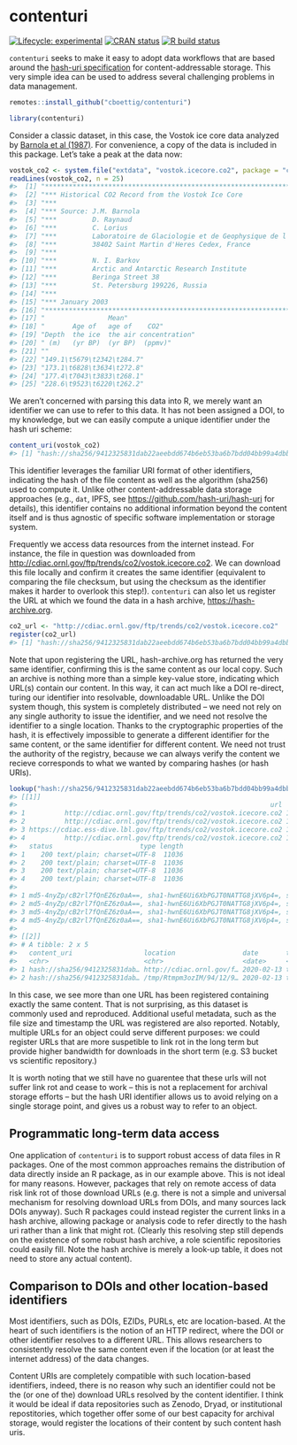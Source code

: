 
<!-- README.md is generated from README.Rmd. Please edit that file -->

# contenturi

<!-- badges: start -->

[![Lifecycle:
experimental](https://img.shields.io/badge/lifecycle-experimental-orange.svg)](https://www.tidyverse.org/lifecycle/#experimental)
[![CRAN
status](https://www.r-pkg.org/badges/version/contenturi)](https://CRAN.R-project.org/package=contenturi)
[![R build
status](https://github.com/cboettig/contenturi/workflows/R-CMD-check/badge.svg)](https://github.com/cboettig/contenturi/actions)
<!-- badges: end -->

`contenturi` seeks to make it easy to adopt data workflows that are
based around the [hash-uri
specification](https://github.com/hash-uri/hash-uri) for
content-addressable storage. This very simple idea can be used to
address several challenging problems in data management.

``` r
remotes::install_github("cboettig/contenturi")
```

``` r
library(contenturi)
```

Consider a classic dataset, in this case, the Vostok ice core data
analyzed by [Barnola et al
(1987)](https://doi.org/10.1038/20859 "Barnola, J., Raynaud, D., Korotkevich, Y. et al. Vostok ice core provides 160,000-year record of atmospheric CO2. Nature 329, 408–414 (1987)").
For convenience, a copy of the data is included in this package. Let’s
take a peak at the data
now:

``` r
vostok_co2 <- system.file("extdata", "vostok.icecore.co2", package = "contenturi")
readLines(vostok_co2, n = 25)
#>  [1] "*******************************************************************************" 
#>  [2] "*** Historical CO2 Record from the Vostok Ice Core                          ***" 
#>  [3] "***                                                                         ***" 
#>  [4] "*** Source: J.M. Barnola                                                    ***" 
#>  [5] "***         D. Raynaud                                                      ***" 
#>  [6] "***         C. Lorius                                                       ***" 
#>  [7] "***         Laboratoire de Glaciologie et de Geophysique de l'Environnement ***" 
#>  [8] "***         38402 Saint Martin d'Heres Cedex, France                        ***" 
#>  [9] "***                                                                         ***" 
#> [10] "***         N. I. Barkov                                                    ***" 
#> [11] "***         Arctic and Antarctic Research Institute                         ***" 
#> [12] "***         Beringa Street 38                                               ***" 
#> [13] "***         St. Petersburg 199226, Russia                                   ***" 
#> [14] "***                                                                         ***" 
#> [15] "*** January 2003                                                             ***"
#> [16] "*******************************************************************************" 
#> [17] "                Mean"                                                            
#> [18] "       Age of   age of    CO2"                                                   
#> [19] "Depth  the ice  the air concentration"                                           
#> [20] " (m)   (yr BP)  (yr BP)  (ppmv)"                                                 
#> [21] ""                                                                                
#> [22] "149.1\t5679\t2342\t284.7"                                                        
#> [23] "173.1\t6828\t3634\t272.8"                                                        
#> [24] "177.4\t7043\t3833\t268.1"                                                        
#> [25] "228.6\t9523\t6220\t262.2"
```

We aren’t concerned with parsing this data into R, we merely want an
identifier we can use to refer to this data. It has not been assigned a
DOI, to my knowledge, but we can easily compute a unique identifier
under the hash uri scheme:

``` r
content_uri(vostok_co2)
#> [1] "hash://sha256/9412325831dab22aeebdd674b6eb53ba6b7bdd04bb99a4dbb21ddff646287e37"
```

This identifier leverages the familiar URI format of other identifiers,
indicating the hash of the file content as well as the algorithm
(sha256) used to compute it. Unlike other content-addressable data
storage approaches (e.g., `dat`, IPFS, see
<https://github.com/hash-uri/hash-uri> for details), this identifier
contains no additional information beyond the content itself and is thus
agnostic of specific software implementation or storage system.

Frequently we access data resources from the internet instead. For
instance, the file in question was downloaded from
<http://cdiac.ornl.gov/ftp/trends/co2/vostok.icecore.co2>. We can
download this file locally and confirm it creates the same identifier
(equivalent to comparing the file checksum, but using the checksum as
the identifier makes it harder to overlook this step\!). `contenturi`
can also let us register the URL at which we found the data in a hash
archive, <https://hash-archive.org>.

``` r
co2_url <- "http://cdiac.ornl.gov/ftp/trends/co2/vostok.icecore.co2"
register(co2_url)
#> [1] "hash://sha256/9412325831dab22aeebdd674b6eb53ba6b7bdd04bb99a4dbb21ddff646287e37"
```

Note that upon registering the URL, hash-archive.org has returned the
very same identifier, confirming this is the same content as our local
copy. Such an archive is nothing more than a simple key-value store,
indicating which URL(s) contain our content. In this way, it can act
much like a DOI re-direct, turing our identifier into resolvable,
downloadable URL. Unlike the DOI system though, this system is
completely distributed – we need not rely on any single authority to
issue the identifier, and we need not resolve the identifier to a single
location. Thanks to the cryptographic properties of the hash, it is
effectively impossible to generate a different identifier for the same
content, or the same identifier for different content. We need not trust
the authority of the registry, because we can always verify the content
we recieve corresponds to what we wanted by comparing hashes (or hash
URIs).

``` r
lookup("hash://sha256/9412325831dab22aeebdd674b6eb53ba6b7bdd04bb99a4dbb21ddff646287e37")
#> [[1]]
#>                                                                url  timestamp
#> 1          http://cdiac.ornl.gov/ftp/trends/co2/vostok.icecore.co2 1581548079
#> 2          http://cdiac.ornl.gov/ftp/trends/co2/vostok.icecore.co2 1581454373
#> 3 https://cdiac.ess-dive.lbl.gov/ftp/trends/co2/vostok.icecore.co2 1581138334
#> 4          http://cdiac.ornl.gov/ftp/trends/co2/vostok.icecore.co2 1581137100
#>   status                      type length
#> 1    200 text/plain; charset=UTF-8  11036
#> 2    200 text/plain; charset=UTF-8  11036
#> 3    200 text/plain; charset=UTF-8  11036
#> 4    200 text/plain; charset=UTF-8  11036
#>                                                                                                                                                                                                                                                                                       hashes
#> 1 md5-4nyZp/cB2rl7fQnEZ6z0aA==, sha1-hwnE6Ui6XbPGJT0NATTG8jXV6p4=, sha256-lBIyWDHasiruvdZ0tutTumt73QS7maTbsh3f9kYofjc=, sha384-YlYXQFFqJ+MMfAylc0kWWlj66Jhzm1b1dndnPzFgNMaFqH7b/2FhRfZrN1b1STu9, sha512-86drV5lnde61R+GJxwcgm6ig5Jrnq+jE24NWx0FsT05dwvuJj6tdkMjyXaDNxEl2dN7VtbJlVlI0XGz3csEl
#> 2 md5-4nyZp/cB2rl7fQnEZ6z0aA==, sha1-hwnE6Ui6XbPGJT0NATTG8jXV6p4=, sha256-lBIyWDHasiruvdZ0tutTumt73QS7maTbsh3f9kYofjc=, sha384-YlYXQFFqJ+MMfAylc0kWWlj66Jhzm1b1dndnPzFgNMaFqH7b/2FhRfZrN1b1STu9, sha512-86drV5lnde61R+GJxwcgm6ig5Jrnq+jE24NWx0FsT05dwvuJj6tdkMjyXaDNxEl2dN7VtbJlVlI0XGz3csEl
#> 3 md5-4nyZp/cB2rl7fQnEZ6z0aA==, sha1-hwnE6Ui6XbPGJT0NATTG8jXV6p4=, sha256-lBIyWDHasiruvdZ0tutTumt73QS7maTbsh3f9kYofjc=, sha384-YlYXQFFqJ+MMfAylc0kWWlj66Jhzm1b1dndnPzFgNMaFqH7b/2FhRfZrN1b1STu9, sha512-86drV5lnde61R+GJxwcgm6ig5Jrnq+jE24NWx0FsT05dwvuJj6tdkMjyXaDNxEl2dN7VtbJlVlI0XGz3csEl
#> 4 md5-4nyZp/cB2rl7fQnEZ6z0aA==, sha1-hwnE6Ui6XbPGJT0NATTG8jXV6p4=, sha256-lBIyWDHasiruvdZ0tutTumt73QS7maTbsh3f9kYofjc=, sha384-YlYXQFFqJ+MMfAylc0kWWlj66Jhzm1b1dndnPzFgNMaFqH7b/2FhRfZrN1b1STu9, sha512-86drV5lnde61R+GJxwcgm6ig5Jrnq+jE24NWx0FsT05dwvuJj6tdkMjyXaDNxEl2dN7VtbJlVlI0XGz3csEl
#> 
#> [[2]]
#> # A tibble: 2 x 5
#>   content_uri                  location                 date       type   length
#>   <chr>                        <chr>                    <date>     <chr>   <int>
#> 1 hash://sha256/9412325831dab… http://cdiac.ornl.gov/f… 2020-02-13 text/…  11036
#> 2 hash://sha256/9412325831dab… /tmp/Rtmpm3ozIM/94/12/9… 2020-02-13 text/…  11036
```

In this case, we see more than one URL has been registered containing
exactly the same content. That is not surprising, as this dataset is
commonly used and reproduced. Additional useful metadata, such as the
file size and timestamp the URL was registered are also reported.
Notably, multiple URLs for an object could serve different purposes: we
could register URLs that are more suspetible to link rot in the long
term but provide higher bandwidth for downloads in the short term
(e.g. S3 bucket vs scientific repository.)

It is worth noting that we still have no guarentee that these urls will
not suffer link rot and cease to work – this is not a replacement for
archival storage efforts – but the hash URI identifier allows us to
avoid relying on a single storage point, and gives us a robust way to
refer to an object.

## Programmatic long-term data access

One application of `contenturi` is to support robust access of data
files in R packages. One of the most common approaches remains the
distribution of data directly inside an R package, as in our example
above. This is not ideal for many reasons. However, packages that rely
on remote access of data risk link rot of those download URLs
(e.g. there is not a simple and universal mechanism for resolving
download URLs from DOIs, and many sources lack DOIs anyway). Such R
packages could instead register the current links in a hash archive,
allowing package or analysis code to refer directly to the hash uri
rather than a link that might rot. (Clearly this resolving step still
depends on the existence of some robust hash archive, a role scientific
repositories could easily fill. Note the hash archive is merely a
look-up table, it does not need to store any actual content).

## Comparison to DOIs and other location-based identifiers

Most identifiers, such as DOIs, EZIDs, PURLs, etc are location-based. At
the heart of such identifiers is the notion of an HTTP redirect, where
the DOI or other identifier resolves to a different URL. This allows
researchers to consistently resolve the same content even if the
location (or at least the internet address) of the data changes.

Content URIs are completely compatible with such location-based
identifiers, indeed, there is no reason why such an identifier could not
be the (or one of the) download URLs resolved by the content identifier.
I think it would be ideal if data repositories such as Zenodo, Dryad, or
institutional repostitories, which together offer some of our best
capacity for archival storage, would register the locations of their
content by such content hash uris.
